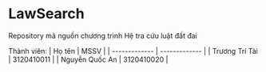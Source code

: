 # LawSearch
Repository mã nguồn chương trình Hệ tra cứu luật đất đai

Thành viên:
| Họ tên  | MSSV |
| ------------- | ------------- |
| Trương Trí Tài  | 3120410011  |
| Nguyễn Quốc An  | 3120410020  |
